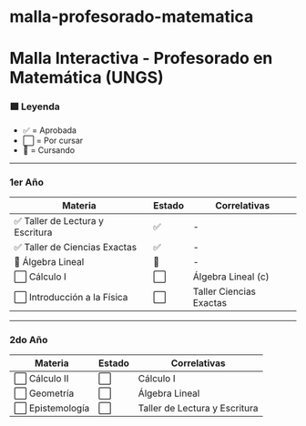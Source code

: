 # malla-profesorado-matematica
# Malla Interactiva - Profesorado en Matemática (UNGS)

### 🟩 Leyenda
- ✅ = Aprobada
- ⬜ = Por cursar
- 📌 = Cursando

---

### 1er Año

| Materia                             | Estado | Correlativas            |
|-------------------------------------|--------|--------------------------|
| ✅ Taller de Lectura y Escritura    | ✅     | -                        |
| ✅ Taller de Ciencias Exactas       | ✅     | -                        |
| 📌 Álgebra Lineal                   | 📌     | -                        |
| ⬜ Cálculo I                         | ⬜     | Álgebra Lineal (c)      |
| ⬜ Introducción a la Física          | ⬜     | Taller Ciencias Exactas |

---

### 2do Año

| Materia                             | Estado | Correlativas                   |
|-------------------------------------|--------|-------------------------------|
| ⬜ Cálculo II                        | ⬜     | Cálculo I                     |
| ⬜ Geometría                         | ⬜     | Álgebra Lineal                |
| ⬜ Epistemología                     | ⬜     | Taller de Lectura y Escritura |
